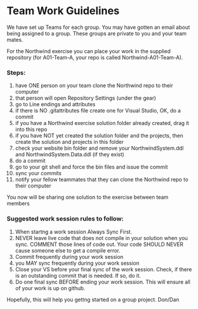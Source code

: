 # Team Work Guidelines

We have set up Teams for each group. You may have gotten an email about being assigned to a group. These groups are private to you and your team mates. 

For the Northwind exercise you can place your work in the supplied repository (for A01-Team-A, your repo is called Northwind-A01-Team-A).

### Steps:

1. have ONE person on your team clone the Northwind repo to their computer
2. that person will open Repository Settings (under the gear)
3. go to Line endings and attributes
4. if there is NO .gitattributes file create one for Visual Studio, OK, do a commit
5. if you have a Northwind exercise solution folder already created, drag it into this repo
6. if you have NOT yet created the solution folder and the projects, then create the solution and projects in this folder
7. check your website bin folder and remove your NorthwindSystem.ddl and NorthwindSystem.Data.ddl (if they exist)
8. do a commit
9. go to your git shell and force the bin files and issue the commit
10. sync your commits
11. notify your fellow teammates that they can clone the Northwind repo to their computer

You now will be sharing one solution to the exercise between team members

### Suggested work session rules to follow:

1. When startng a work session Always Sync First.
2. NEVER leave live code that does not compile in your solution when you sync. COMMENT those lines of code out. Your code SHOULD NEVER cause someone else to get a compile error.
3. Commit frequently during your work session
4. you MAY sync frequently during your work session
5. Close your VS before your final sync of the work session. Check, if there is an outstanding commit that is needed. If so, do it.
6. Do one final sync BEFORE ending your work session. This will ensure all of your work is up on github.

Hopefully, this will help you gettng started on a group project.
Don/Dan
